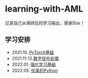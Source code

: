# learning-with-AML
记录自己从保研后的学习输出，感谢Star！
## 学习安排
- 2021.10. [PyTorch基础](./PyTorch)
- 2021.11-12.[数字信号处理](./DIP)
- 2022.01. [强化学习基础](./RL)
- 2022.05. [优美的Python](./优美的Python)
